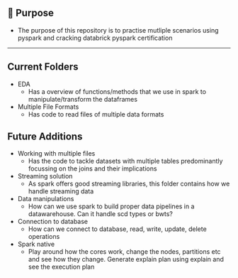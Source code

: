 ## 🎯 Purpose
- The purpose of this repository is to practise mutliple scenarios using pyspark and cracking databrick pyspark certification
---

## Current Folders
- EDA 
   - Has a overview of functions/methods that we use in spark to manipulate/transform the dataframes
- Multiple File Formats
   - Has code to read files of multiple data formats

## Future Additions
- Working with multiple files
   - Has the code to tackle datasets with multiple tables predominantly focussing on the joins and their implications
- Streaming solution
   - As spark offers good streaming libraries, this folder contains how we handle streaming data
- Data manipulations
   - How can we use spark to build proper data pipelines in a datawarehouse. Can it handle scd types or bwts?
- Connection to database
   - How can we connect to database, read, write, update, delete operations
- Spark native
   - Play around how the cores work, change the nodes, partitions etc and see how they change. Generate explain plan using explain and see the execution plan




